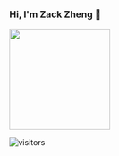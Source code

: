 ### Hi, I'm Zack Zheng 👋

<a href="https://github.com/ZackZheng-xy">
  <!-- <img height="180em" src="https://github-readme-stats.vercel.app/api?username=zack-xy&theme=buefy&show_icons=true" /> -->
  <img height="180em" src="https://github-readme-stats.vercel.app/api/top-langs/?username=zack-xy&theme=buefy&layout=compact" />
</a>   


![visitors](https://visitor-badge.glitch.me/badge?page_id=zack-xy.zack-xy)
